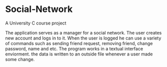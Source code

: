 # Social-Network
A University C course project

The application serves as a manager for a social network.
The user creates new account and logs in to it.
When the user is logged he can use a variety of commands such as sending friend request, removing friend, change password, name and etc.
The program works in  a textual interface enviorment. the data is written to an outside file whenever a user made some change.
